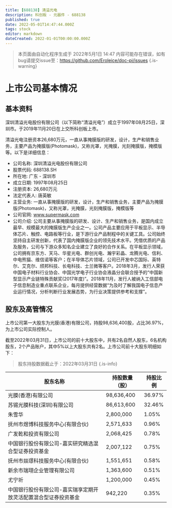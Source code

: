 ```yaml
---
title: [688138] 清溢光电
description: 科创板 - 元器件 - 688138
published: true
date: 2022-05-01T14:47:44.000Z
tags: stock
editor: markdown
dateCreated: 2022-01-01T00:00:00.000Z
---
```


> 本页面由自动化程序生成于 2022年5月1日 14:47
> 内容可能存在错误，如有bug请提交issue至：https://github.com/Eroleice/doc-pi/issues
{.is-warning}

# 上市公司基本情况

## 基本资料

深圳清溢光电股份有限公司（以下简称“清溢光电”）成立于1997年08月25日，深圳市。于2019年11月20日在上交所科创板上市。

清溢光电注册资本26,680万元，一直从事掩膜版的研发，设计，生产和销售业务，主要产品为掩膜版(Photomask)，又称光罩，光掩膜，光刻掩膜版，掩模版等。以下是详细信息：

- 公司名称: 深圳清溢光电股份有限公司
- 股票代码: 688138.SH
- 所在地: 广东 - 深圳市
- 成立日期: 1997年08月25日
- 注册资本: 26,680万元
- 法定代表人: 唐英敏
- 主营业务: 一直从事掩膜版的研发，设计，生产和销售业务，主要产品为掩膜版(Photomask)，又称光罩，光掩膜，光刻掩膜版，掩模版等
- 公司官网: www.supermask.com
- 公司介绍: 公司主要从事掩膜版的研发、设计、生产和销售业务，是国内成立最早、规模最大的掩膜版生产企业之一。公司产品主要应用于平板显示、半导体芯片、触控、电路板等行业，是下游行业产品制程中的关键工具。公司始终坚持自主研发创新，代表了国内掩膜版企业的领先技术水平。凭借优质的产品及服务，公司与下游众多知名企业建立了良好的合作关系。在平板显示领域，公司拥有京东方、天马、华星光电、群创光电、瀚宇彩晶、龙腾光电、信利、中电熊猫、维信诺等客户；在半导体芯片领域，公司已开发中芯国际、英特尔、艾克尔、颀邦科技、长电科技、士兰微等客户。2018年3月，发行人荣获中国电子材料行业协会、中国光学电子行业协会液晶分会联合授予的“中国新型显示产业链特殊贡献奖(2017年度)”。2018年11月，发行人被纳入工信部电子信息制造业重点联系企业，每月提供经营数据“为及时了解我国电子信息产业运行情况，分析判断行业发展态势，为行业决策提供参考和支撑”。


## 股东及高管情况

上市公司第一大股东为光膜(香港)有限公司，持股98,636,400股，占比36.97%，为上市公司实际控制人。

截至2022年03月31日，上市公司的前十大股东中，共有2名自然人股东，6名机构股东，2个产品账户，其中5%以上大股东共有2名。上市公司前十大股东明细如下：

> 股东持股数据截止于：2022年03月31日
{.is-info}

| 股东名称 | 持股数量（股） | 持股比例 |
| --- | --- | --- |
| 光膜(香港)有限公司 | 98,636,400 | 36.97% |
| 苏锡光膜科技(深圳)有限公司 | 86,613,600 | 32.46% |
| 朱雪华 | 2,800,000 | 1.05% |
| 抚州市煜博科技服务中心(有限合伙) | 2,571,633 | 0.96% |
| 广发乾和投资有限公司 | 2,068,425 | 0.78% |
| 中国银行股份有限公司-嘉实研究精选混合型证券投资基金 | 2,007,122 | 0.75% |
| 抚州市燚璟科技服务中心(有限合伙) | 1,551,651 | 0.58% |
| 新余市瑞珝企业管理有限公司 | 1,363,600 | 0.51% |
| 尤宁圻 | 1,200,000 | 0.45% |
| 中国银行股份有限公司-嘉实瑞享定期开放灵活配置混合型证券投资基金 | 942,220 | 0.35% |





